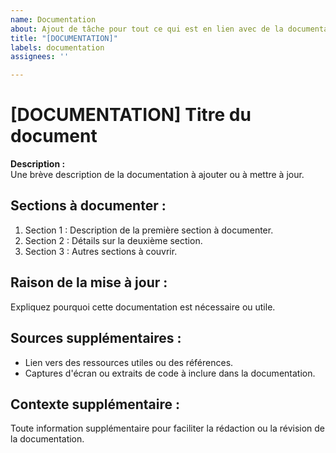 ```yaml
---
name: Documentation
about: Ajout de tâche pour tout ce qui est en lien avec de la documentation
title: "[DOCUMENTATION]"
labels: documentation
assignees: ''

---
```


# [DOCUMENTATION] Titre du document

**Description :**  
Une brève description de la documentation à ajouter ou à mettre à jour.

## Sections à documenter :
1. Section 1 : Description de la première section à documenter.
2. Section 2 : Détails sur la deuxième section.
3. Section 3 : Autres sections à couvrir.

## Raison de la mise à jour :
Expliquez pourquoi cette documentation est nécessaire ou utile.

## Sources supplémentaires :
- Lien vers des ressources utiles ou des références.
- Captures d'écran ou extraits de code à inclure dans la documentation.

## Contexte supplémentaire :
Toute information supplémentaire pour faciliter la rédaction ou la révision de la documentation.
